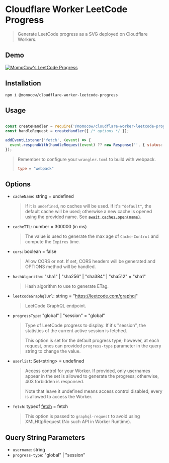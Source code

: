 # Cloudflare Worker LeetCode Progress

> Generate LeetCode progress as a SVG deployed on Cloudflare Workers.

## Demo

[![MomoCow's LeetCode Progress](https://x.cow.moe/leetcode-progress/?username=momocow)](https://leetcode.com/momocow/)

## Installation
```
npm i @momocow/cloudflare-worker-leetcode-progress
```

## Usage

```js

const createHandler = require('@momocow/cloudflare-worker-leetcode-progress').default
const handleRequest = createHandler({ /* options */ });

addEventListener('fetch', (event) => {
  event.respondWith(handleRequest(event) ?? new Response('', { status: 405 }));
});
```

> Remember to configure your `wrangler.toml` to build with webpack.
>
> ```toml
> type = "webpack"
> ``` 

## Options
- `cacheName`: string = undefined
  > If it is `undefined`, no caches will be used. If it's `"default"`, the default cache will be used; otherwise a new cache is opened using the provided name. See [`await caches.open(name)`](https://developers.cloudflare.com/workers/runtime-apis/cache#accessing-cache).
- `cacheTTL`: number = 300000 (in ms)
  > The value is used to generate the max age of `Cache-Control` and compute the `Expires` time.
- `cors`: boolean = false
  > Allow CORS or not. If set, CORS headers will be generated and OPTIONS method will be handled.
- `hashAlgorithm`: "sha1" | "sha256" | "sha384" | "sha512" = "sha1"
  > Hash algorithm to use to generate ETag.
- `leetcodeGraphqlUrl`: string = "https://leetcode.com/graphql"
  > LeetCode GraphQL endpoint.
- `progressType`: "global" | "session" = "global"
  > Type of LeetCode progress to display. If it's "session", the statistics of the current active session is fetched.
  > 
  > This option is set for the default progress type; however, at each request, ones can provided `progress-type` parameter in the query string to change the value.
- `userlist`: Set&lt;string&gt; = undefined
  > Access control for your Worker. If provided, only usernames appear in the set is allowed to generate the progress; otherwise, 403 forbidden is responsed.
  >  
  > Note that leave it undefined means access control disabled, every is allowed to access the Worker.
- `fetch`: typeof [fetch](https://developers.cloudflare.com/workers/runtime-apis/fetch) = fetch
  > This option is passed to `graphql-request` to avoid using XMLHttpRequest (No such API in Worker Runtime).

## Query String Parameters
- `username`: string
- `progress-type`: "global" | "session"
